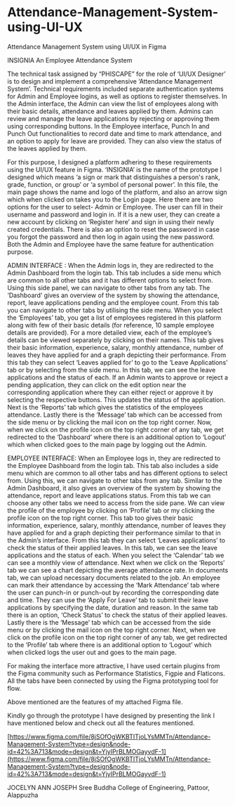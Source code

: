 # Attendance-Management-System-using-UI-UX
Attendance Management System using UI/UX in Figma

INSIGNIA
An Employee Attendance System

The technical task assigned by “PHISCAPE” for the role of ‘UI/UX Designer’ is to design and implement a comprehensive ‘Attendance Management System’. Technical requirements included separate authentication systems for Admin and Employee logins, as well as options to register themselves. In the Admin interface, the Admin can view the list of employees along with their basic details, attendance and leaves applied by them. Admins can review and manage the leave applications by rejecting or approving them using corresponding buttons. In the Employee interface, Punch In and Punch Out functionalities to record date and time to mark attendance, and an option to apply for leave are provided. They can also view the status of the leaves applied by them.

For this purpose, I designed a platform adhering to these requirements using the UI/UX feature in Figma. ‘INSIGNIA’ is the name of the prototype I designed which means ‘a sign or mark that distinguishes a person's rank, grade, function, or group’ or ‘a symbol of personal power’. In this file, the main page shows the name and logo of the platform, and also an arrow sign which when clicked on takes you to the Login page. Here there are two options for the user to select- Admin or Employee. The user can fill in their username and password and login in. If it is a new user, they can create a new account by clicking on ‘Register here’ and sign in using their newly created credentials. There is also an option to reset the password in case you forgot the password and then log in again using the new password. Both the Admin and Employee have the same feature for authentication purpose.

ADMIN INTERFACE :
When the Admin logs in, they are redirected to the Admin Dashboard from the login tab. This tab includes a side menu which are common to all other tabs and it has different options to select from. Using this side panel, we can navigate to other tabs from any tab. The ‘Dashboard’ gives an overview of the system by showing the attendance, report, leave applications pending and the employee count. From this tab you can navigate to other tabs by utilising the side menu. When you select the ‘Employees’ tab, you get a list of employees registered in this platform along with few of their basic details (for reference, 10 sample employee details are provided). For a more detailed view, each of the employee’s details can be viewed separately by clicking on their names. This tab gives their basic information, experience, salary, monthly attendance, number of leaves they have applied for and a graph depicting their performance. From this tab they can select ‘Leaves applied for’ to go to the ‘Leave Applications’ tab or by selecting from the side menu. In this tab, we can see the leave applications and the status of each. If an Admin wants to approve or reject a pending application, they can click on the edit option near the corresponding application where they can either reject or approve it by selecting the respective buttons. This updates the status of the application. Next is the ‘Reports’ tab which gives the statistics of the employees attendance. Lastly there is the ‘Message’ tab which can be accessed from the side menu or by clicking the mail icon on the top right corner. Now, when we click on the profile icon on the top right corner of any tab, we get redirected to the ‘Dashboard’ where there is an additional option to ‘Logout’ which when clicked goes to the main page by logging out the Admin.

EMPLOYEE INTERFACE:
When an Employee logs in, they are redirected to the Employee Dashboard from the login tab. This tab also includes a side menu which are common to all other tabs and has different options to select from. Using this, we can navigate to other tabs from any tab. Similar to the Admin Dashboard, it also gives an overview of the system by showing the attendance, report and leave applications status. From this tab we can choose any other tabs we need to access from the side pane. We can view the profile of the employee by clicking on ‘Profile’ tab or my clicking the profile icon on the top right corner. This tab too gives their basic information, experience, salary, monthly attendance, number of leaves they have applied for and a graph depicting their performance similar to that in the Admin’s interface. From this tab they can select ‘Leaves applications’ to check the status of their applied leaves. In this tab, we can see the leave applications and the status of each. When you select the ‘Calendar’ tab we can see  a monthly view of attendance. Next when we click on the ‘Reports’ tab we can see a chart depicting the average attendance rate. In documents tab, we can upload necessary documents related to the job. An employee can mark their attendance by accessing the ‘Mark Attendance’ tab where the user can punch-in or punch-out by recording the corresponding date and time. They can use the ‘Apply For Leave’ tab to submit their leave applications by specifying the date, duration and reason. In the same tab there is an option, ‘Check Status’ to check the status of  their applied leaves. Lastly there is the ‘Message’ tab which can be accessed from the side menu or by clicking the mail icon on the top right corner. Next, when we click on the profile icon on the top right corner of any tab, we get redirected to the ‘Profile’ tab where there is an additional option to ‘Logout’ which when clicked logs the user out and goes to the main page.


For making the interface more attractive, I have used certain plugins from the Figma community such as Performance Statistics, Figpie and Flaticons. All the tabs have been connected by using the Figma prototyping tool for flow.

Above mentioned are the features of my attached Figma file. 

Kindly go through the prototype I have designed by presenting the link I have mentioned below and check out all the features mentioned.

[https://www.figma.com/file/8jSOfOgWKBTITjoLYsMMTn/Attendance-Management-System?type=design&node-id=42%3A713&mode=design&t=YjyIPrBLMOGayvdF-1](https://www.figma.com/file/8jSOfOgWKBTITjoLYsMMTn/Attendance-Management-System?type=design&node-id=42%3A713&mode=design&t=YjyIPrBLMOGayvdF-1)

JOCELYN ANN JOSEPH
Sree Buddha College of Engineering, Pattoor, Alappuzha
